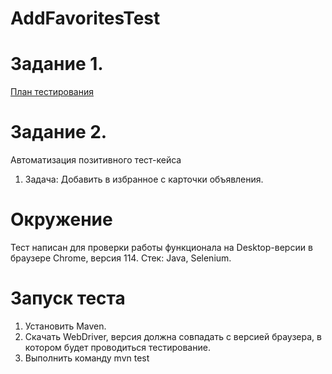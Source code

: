 # AddFavoritesTest

# Задание 1.
 [План тестирования](https://docs.google.com/document/d/1_lASIUf4-JLMBMM-80-pK3svIJQRKv9PERcUZAibYSM/edit?pli=1)
# Задание 2.
Автоматизация позитивного тест-кейса 
1. Задача:
Добавить в избранное с карточки объявления.
# Окружение
Тест написан для проверки работы функционала на Desktop-версии в браузере Chrome, версия 114. Стек: Java, Selenium.
# Запуск теста
1. Установить Maven.
2. Скачать WebDriver, версия должна совпадать с версией браузера, в котором будет проводиться тестирование.
3. Выполнить команду mvn test 
